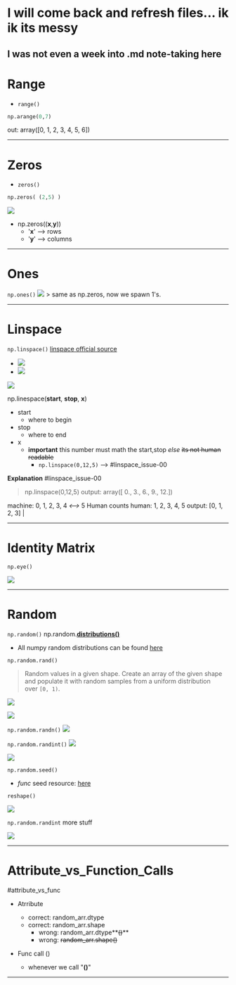 # I will come back and refresh files... ik ik its messy
## I was not even a week into .md note-taking here


# Range

* `range()`

````python
np.arange(0,7)
````

out: array(\[0, 1, 2, 3, 4, 5, 6\])

---

# Zeros

* `zeros()`

````python
np.zeros( (2,5) )
````

![](../z/aharo3.png)

* np.zeros((**x**,**y**))
  * '**x**' --> rows
  * '**y**' --> columns 

---

# Ones

`np.ones()`
![](../z/aharo4.png)
\>	same as np.zeros, now we spawn 1's.

---

# Linspace

`np.linspace()`
[linspace official source](https://numpy.org/doc/stable/reference/generated/numpy.linspace.html#:~:text=numpy.arange-,numpy.linspace,-numpy.logspace)

* ![](../z/aharo4.png)
* ![](../z/aharo5.png)

![](../z/aharo6.png)

np.linespace(**start**, **stop**, **x**)

* start
  * where to begin
* stop
  * where to end
* x
  * **important** this number must math the start,stop *else* ~~its not human readable~~
    * `np.linspace(0,12,5)` --> #linspace_issue-00 

**Explanation**  #linspace_issue-00 

 > 
 > np.linspace(0,12,5)
 > output: array(\[ 0., 3., 6., 9., 12.\])

machine:				 0, 1, 2, 3, 4 *\<-->* 5 Human counts
human:                  1, 2, 3, 4, 5
output:				\[0, 1, 2, 3\] |

---

# Identity Matrix

`np.eye()`

![](../z/aharo7.png)

---

# Random

`np.random()`
np.random.**[distributions()](https://numpy.org/doc/1.16/reference/routines.random.html#:~:text=a%20permuted%20range.-,Distributions,-%C2%B6)**

* All numpy random distributions can be found [here](https://numpy.org/doc/1.16/reference/routines.random.html#:~:text=a%20permuted%20range.-,Distributions,-%C2%B6)

`np.random.rand()`

 > 
 > Random values in a given shape.
 > Create an array of the given shape and populate it with random samples from a uniform distribution over `[0, 1)`.

![](../z/aharo8.png)

![](../z/aharo9.png)

`np.random.randn()`
![](../z/aharo10.png)

`np.random.randint()`
![](../z/aharo11.png)

![](../z/aharo12.png)

`np.random.seed()`

* *func* seed resource: [here](https://numpy.org/doc/1.16/reference/generated/numpy.random.seed.html#numpy.random.seed)

`reshape()`

![](../z/aharo14.png)

`np.random.randint` more stuff

![](../z/np.random.randint_more_stuff.png)

---

# Attribute_vs_Function_Calls
#attribute_vs_func


* Atrribute
  * correct: random_arr.dtype
  * correct: random_arr.shape
    * wrong: random_arr.dtype\*\*~~()~~\*\*
    * wrong: ~~random_arr.shape()~~


* Func call ()
  * whenever we call "**()**"

---
